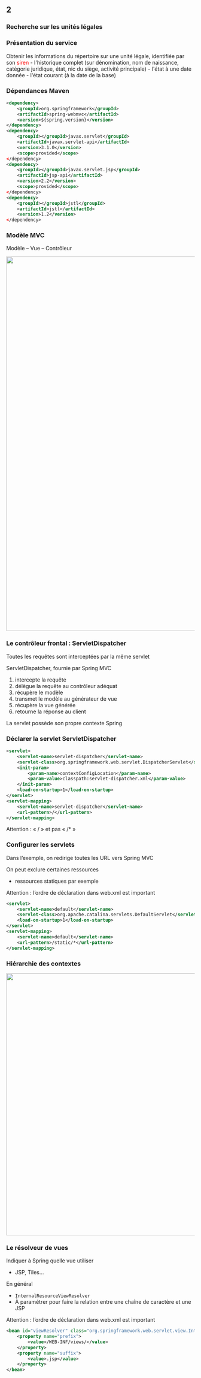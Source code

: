 <!-- .slide: data-background-image="images/spring.png" data-background-size="1200px" class="chapter" -->
## 2
### Recherche sur les unités légales





<!-- .slide: class="slide" -->
<h3>Présentation du service</h3>
Obtenir les informations du répertoire sur une unité légale, identifiée par son <span style="color:red">siren</span>
 - l'historique complet (sur dénomination, nom de naissance, catégorie juridique, état, nic du siège, activité principale)
 - l'état à une date donnée
 - l'état courant (à la date de la base)





<!-- .slide: class="slide" -->
### Dépendances Maven
```xml
<dependency>
    <groupId>org.springframework</groupId>
    <artifactId>spring-webmvc</artifactId>
    <version>${spring.version}</version>
</dependency>
<dependency>
    <groupId></groupId>javax.servlet</groupId>
    <artifactId>javax.servlet-api</artifactId>
    <version>3.1.0</version>
    <scope>provided</scope>
</dependency>
<dependency>
    <groupId></groupId>javax.servlet.jsp</groupId>
    <artifactId>jsp-api</artifactId>
    <version>2.2</version>
    <scope>provided</scope>
</dependency>
<dependency>
    <groupId></groupId>jstl</groupId>
    <artifactId>jstl</artifactId>
    <version>1.2</version>
</dependency>
```





<!-- .slide: class="slide" -->
<h3>Modèle MVC</h3>
<p>Modèle &ndash; Vue &ndash; Contrôleur</p>
<div class="center">
    <img src="images/modele-mvc.png" style="width: 1000px" />
</div>





<!-- .slide: class="slide" -->
### Le contrôleur frontal : ServletDispatcher
Toutes les requêtes sont interceptées par la même servlet

ServletDispatcher, fournie par Spring MVC

 1. intercepte la requête
 2. délègue la requête au contrôleur adéquat
 3. récupère le modèle
 4. transmet le modèle au générateur de vue
 5. récupère la vue générée
 6. retourne la réponse au client

La servlet possède son propre contexte Spring





<!-- .slide: class="slide" -->
### Déclarer la servlet ServletDispatcher
```xml
<servlet>
    <servlet-name>servlet-dispatcher</servlet-name>
    <servlet-class>org.springframework.web.servlet.DispatcherServlet</servlet-class>
    <init-param>
        <param-name>contextConfigLocation</param-name>
        <param-value>classpath:servlet-dispatcher.xml</param-value>
    </init-param>
    <load-on-startup>1</load-on-startup>
</servlet>
<servlet-mapping>
    <servlet-name>servlet-dispatcher</servlet-name>
    <url-pattern>/</url-pattern>
</servlet-mapping>
```
Attention : « / » et pas « /* »





<!-- .slide: class="slide" -->
### Configurer les servlets
Dans l’exemple, on redirige toutes les URL vers Spring MVC

On peut exclure certaines ressources
 - ressources statiques par exemple

Attention : l’ordre de déclaration dans web.xml est important

```xml
<servlet>
    <servlet-name>default</servlet-name>
    <servlet-class>org.apache.catalina.servlets.DefaultServlet</servlet-class>
    <load-on-startup>1</load-on-startup>
</servlet>
<servlet-mapping>
    <servlet-name>default</servlet-name>
    <url-pattern>/static/*</url-pattern>
</servlet-mapping>
```





<!-- .slide: class="slide" -->
<h3>Hiérarchie des contextes</h3>
<div class="center">
    <img src="images/double-contexte.png" style="width: 700px" />
</div>





<!-- .slide: class="slide" -->
### Le résolveur de vues
Indiquer à Spring quelle vue utiliser
- JSP, Tiles…

En général
- `InternalResourceViewResolver`
- À paramétrer pour faire la relation entre une chaîne de caractère et une JSP

Attention : l’ordre de déclaration dans web.xml est important

```xml
<bean id="viewResolver" class="org.springframework.web.servlet.view.InternalResourceViewResolver">
    <property name="prefix">
        <value>/WEB-INF/views/</value>
    </property>
    <property name="suffix">
        <value>.jsp</value>
    </property>
</bean>
```
